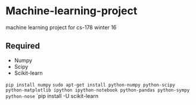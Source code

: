 # Machine-learning-project

machine learning project for cs-178 winter 16

## Required
- Numpy
- Scipy
- Scikit-learn

`pip install numpy`
`sudo apt-get install python-numpy python-scipy python-matplotlib ipython ipython-notebook python-pandas python-sympy python-nose`
`pip install -U scikit-learn
